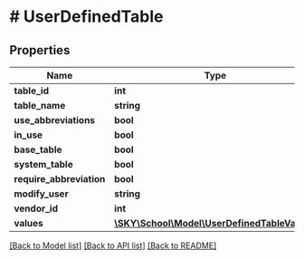 # # UserDefinedTable

## Properties

Name | Type | Description | Notes
------------ | ------------- | ------------- | -------------
**table_id** | **int** |  | [optional]
**table_name** | **string** |  | [optional]
**use_abbreviations** | **bool** |  | [optional]
**in_use** | **bool** |  | [optional]
**base_table** | **bool** |  | [optional]
**system_table** | **bool** |  | [optional]
**require_abbreviation** | **bool** |  | [optional]
**modify_user** | **string** |  | [optional]
**vendor_id** | **int** |  | [optional]
**values** | [**\SKY\School\Model\UserDefinedTableValue[]**](UserDefinedTableValue.md) |  | [optional]

[[Back to Model list]](../../README.md#models) [[Back to API list]](../../README.md#endpoints) [[Back to README]](../../README.md)
